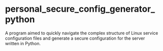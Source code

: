# personal_secure_config_generator_python
A program aimed to quickly navigate the complex structure of Linux service configuration files and generate a secure configuration for the server written in Python.

